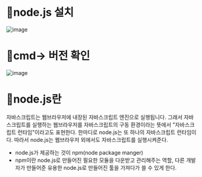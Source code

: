 # 🥑node.js 설치

![image](https://github.com/myunzzhang/react_basic/assets/129017008/fbba1503-b765-4aab-b11c-3e5b7cab9258)

# 🥑cmd-> 버전 확인

![image](https://github.com/myunzzhang/react_basic/assets/129017008/464b1352-3d1c-4030-a7e4-883dfe8c40e9)


# 🥑node.js란

자바스크립트는 웹브라우저에 내장된 자바스크립트 엔진으로 실행됩니다. 그래서 자바스크립트를 실행하는 웹브라우저를 자바스크립트의 구동 환경이라는 뜻에서 "자바스크립트 런타임"이라고도 표현한다.
한마디로 node.js는 또 하나의 자바스크립트 런타임이다. 따라서 node.js는 웹브라우저 외에서도 자바스크립트를 실행시켜준다.

  * node.js가 제공하는 것이 npm(node package manger)
  * npm이란 node.js로 만들어진 필요한 모듈을 다운받고 관리해주는 역할,
  다른 개발자가 만들어준 유용한 node.js로 만들어진 툴을 가져다가 쓸 수 있게 한다.

